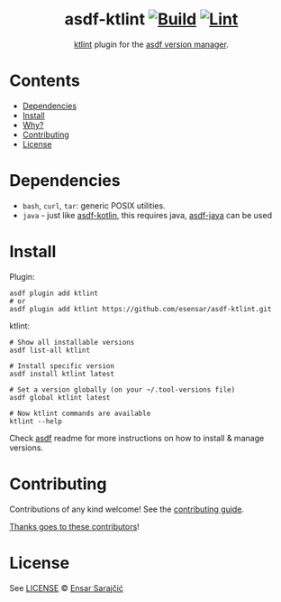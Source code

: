 <div align="center">

# asdf-ktlint [![Build](https://github.com/esensar/asdf-ktlint/actions/workflows/build.yml/badge.svg)](https://github.com/esensar/asdf-ktlint/actions/workflows/build.yml) [![Lint](https://github.com/esensar/asdf-ktlint/actions/workflows/lint.yml/badge.svg)](https://github.com/esensar/asdf-ktlint/actions/workflows/lint.yml)


[ktlint](https://ktlint.github.io/) plugin for the [asdf version manager](https://asdf-vm.com).

</div>

# Contents

- [Dependencies](#dependencies)
- [Install](#install)
- [Why?](#why)
- [Contributing](#contributing)
- [License](#license)

# Dependencies

- `bash`, `curl`, `tar`: generic POSIX utilities.
- `java` - just like [asdf-kotlin](https://github.com/asdf-community/asdf-kotlin), this requires java, [asdf-java](https://github.com/halcyon/asdf-java) can be used

# Install

Plugin:

```shell
asdf plugin add ktlint
# or
asdf plugin add ktlint https://github.com/esensar/asdf-ktlint.git
```

ktlint:

```shell
# Show all installable versions
asdf list-all ktlint

# Install specific version
asdf install ktlint latest

# Set a version globally (on your ~/.tool-versions file)
asdf global ktlint latest

# Now ktlint commands are available
ktlint --help
```

Check [asdf](https://github.com/asdf-vm/asdf) readme for more instructions on how to
install & manage versions.

# Contributing

Contributions of any kind welcome! See the [contributing guide](contributing.md).

[Thanks goes to these contributors](https://github.com/esensar/asdf-ktlint/graphs/contributors)!

# License

See [LICENSE](LICENSE) © [Ensar Sarajčić](https://github.com/esensar/)
